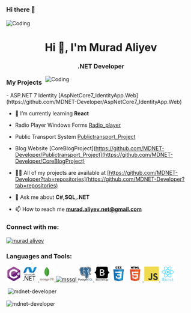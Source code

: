 ### Hi there 👋


  <img align="center" alt="Coding" width="400" src="https://media.licdn.com/dms/image/D4E16AQGIIreTCQ6dBQ/profile-displaybackgroundimage-shrink_350_1400/0/1666432274914?e=1687996800&v=beta&t=8PXAJoBrsB0CfNiPQ99Chi595A5P8yoxyvck0haoz4c">

   <h1 align="center">Hi 👋, I'm Murad Aliyev</h1>
   <h3 align="center">.NET Developer</h3>


<img align="right" alt="Coding" width="400" src="https://gifs.eco.br/wp-content/uploads/2022/07/gifs-de-auditoria-23.gif">

<h3>My Projects</h3>
- ASP.NET 7 Identity [AspNetCore7_IdentityApp.Web](https://github.com/MDNET-Developer/AspNetCore7_IdentityApp.Web)

- 🌱 I’m currently learning **React**

- Radio Player Windows Forms [Radio_player](https://github.com/MDNET-Developer?tab=repositories)

- Public Transport System [Publictransport_Project](https://github.com/MDNET-Developer/Publictransport_Project)
- Blog Website [CoreBlogProject](https://github.com/MDNET-Developer/Publictransport_Project](https://github.com/MDNET-Developer/CoreBlogProject)

- 👨‍💻 All of my projects are available at [https://github.com/MDNET-Developer?tab=repositories](https://github.com/MDNET-Developer?tab=repositories)

- 💬 Ask me about **C#,SQL,.NET**

- 📫 How to reach me **murad.aliyev.net@gmail.com**

<h3 align="left">Connect with me:</h3>
<p align="left">
<a href="https://linkedin.com/in/murad aliyev" target="blank"><img align="center" src="https://raw.githubusercontent.com/rahuldkjain/github-profile-readme-generator/master/src/images/icons/Social/linked-in-alt.svg" alt="murad aliyev" height="30" width="40" /></a>
</p>

<h3 align="left">Languages and Tools:</h3>
<p align="left"><img src="https://raw.githubusercontent.com/devicons/devicon/master/icons/csharp/csharp-original.svg" alt="csharp" width="40" height="40"/> </a>
 <a href="https://dotnet.microsoft.com/" target="_blank" rel="noreferrer"> <img src="https://raw.githubusercontent.com/devicons/devicon/master/icons/dot-net/dot-net-original-wordmark.svg" alt="dotnet" width="40" height="40"/> </a>
  <a href="https://www.mongodb.com/" target="_blank" rel="noreferrer"> <img src="https://raw.githubusercontent.com/devicons/devicon/master/icons/mongodb/mongodb-original-wordmark.svg" alt="mongodb" width="40" height="40"/> </a> <a href="https://www.microsoft.com/en-us/sql-server" target="_blank" rel="noreferrer"> <img src="https://www.svgrepo.com/show/303229/microsoft-sql-server-logo.svg" alt="mssql" width="40" height="40"/> </a> <a href="https://www.postgresql.org" target="_blank" rel="noreferrer"> <img src="https://raw.githubusercontent.com/devicons/devicon/master/icons/postgresql/postgresql-original-wordmark.svg" alt="postgresql" width="40" height="40"/> </a> 
<a href="https://getbootstrap.com" target="_blank" rel="noreferrer"> <img src="https://raw.githubusercontent.com/devicons/devicon/master/icons/bootstrap/bootstrap-plain-wordmark.svg" alt="bootstrap" width="40" height="40"/></a> 
<a href="https://www.w3schools.com/cs/" target="_blank" rel="noreferrer">  <a href="https://www.w3schools.com/css/" target="_blank" rel="noreferrer"> <img src="https://raw.githubusercontent.com/devicons/devicon/master/icons/css3/css3-original-wordmark.svg" alt="css3" width="40" height="40"/></a> 
  <a href="https://www.w3.org/html/" target="_blank" rel="noreferrer"> <img src="https://raw.githubusercontent.com/devicons/devicon/master/icons/html5/html5-original-wordmark.svg" alt="html5" width="40" height="40"/> </a> <a href="https://developer.mozilla.org/en-US/docs/Web/JavaScript" target="_blank" rel="noreferrer"> <img src="https://raw.githubusercontent.com/devicons/devicon/master/icons/javascript/javascript-original.svg" alt="javascript" width="40" height="40"/> </a>
 <a href="https://reactjs.org/" target="_blank" rel="noreferrer"> <img src="https://raw.githubusercontent.com/devicons/devicon/master/icons/react/react-original-wordmark.svg" alt="react" width="40" height="40"/> </a> </p>



<p>&nbsp;<img align="center" src="https://github-readme-stats.vercel.app/api?username=mdnet-developer&show_icons=true&locale=en" alt="mdnet-developer" /></p>

<p><img align="center" src="https://github-readme-streak-stats.herokuapp.com/?user=mdnet-developer&" alt="mdnet-developer" /></p>
